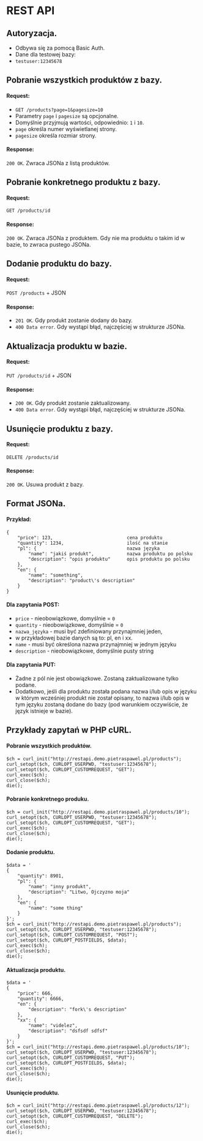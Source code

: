 # REST API

## Autoryzacja.
* Odbywa się za pomocą Basic Auth.
* Dane dla testowej bazy:
* `testuser:12345678`

## Pobranie wszystkich produktów z bazy.
#### Request:
* `GET /products?page=1&pagesize=10`
* Parametry `page` i `pagesize` są opcjonalne.
* Domyślnie przyjmują wartości, odpowiednio: `1` i `10`.
* `page` określa numer wyświetlanej strony.
* `pagesize` określa rozmiar strony.

#### Response:
`200 OK`. Zwraca JSONa z listą produktów.

## Pobranie konkretnego produktu z bazy.
#### Request:
`GET /products/id`
#### Response:
`200 OK`. Zwraca JSONa z produktem. Gdy nie ma produktu o takim id w bazie, to zwraca pustego JSONa.

## Dodanie produktu do bazy.
#### Request:
`POST /products` + JSON
#### Response:
* `201 OK`. Gdy produkt zostanie dodany do bazy.
* `400 Data error`. Gdy wystąpi błąd, najczęściej w strukturze JSONa.

## Aktualizacja produktu w bazie.
#### Request:
`PUT /products/id` + JSON
#### Response:
* `200 OK`. Gdy produkt zostanie zaktualizowany.
* `400 Data error`. Gdy wystąpi błąd, najczęściej w strukturze JSONa.

## Usunięcie produktu z bazy.
#### Request:
`DELETE /products/id`
#### Response:
`200 OK`. Usuwa produkt z bazy.

## Format JSONa.
#### Przykład:
```
{
    "price": 123,                           cena produktu
    "quantity": 1234,                       ilość na stanie
    "pl": {                                 nazwa języka
        "name": "jakiś produkt",            nazwa produktu po polsku
        "description": "opis produktu"      opis produktu po polsku
    },
    "en": {
        "name": "something",            
        "description": "product\'s description"     
    }
}
```

#### Dla zapytania POST:
* `price` - nieobowiązkowe, domyślnie = `0`
* `quantity` - nieobowiązkowe, domyślnie = `0`
* `nazwa_języka` - musi być zdefiniowany przynajmniej jeden, 
* w przykładowej bazie danych są to: pl, en i xx.
* `name` - musi być określona nazwa przynajmniej w jednym języku
* `description` - nieobowiązkowe, domyślnie pusty string

#### Dla zapytania PUT:
* Żadne z pól nie jest obowiązkowe. Zostaną zaktualizowane tylko podane. 
* Dodatkowo, jeśli dla produktu została podana nazwa i/lub opis w języku w którym 
wcześniej produkt nie został opisany, to nazwa i/lub opis w tym języku zostaną 
dodane do bazy (pod warunkiem oczywiście, że język istnieje w bazie).

## Przykłady zapytań w PHP cURL.
#### Pobranie wszystkich produktów.
```
$ch = curl_init("http://restapi.demo.pietraspawel.pl/products");
curl_setopt($ch, CURLOPT_USERPWD, "testuser:12345678");
curl_setopt($ch, CURLOPT_CUSTOMREQUEST, "GET");
curl_exec($ch);
curl_close($ch);
die();
```

#### Pobranie konkretnego produku.
```
$ch = curl_init("http://restapi.demo.pietraspawel.pl/products/10");
curl_setopt($ch, CURLOPT_USERPWD, "testuser:12345678");
curl_setopt($ch, CURLOPT_CUSTOMREQUEST, "GET");
curl_exec($ch);
curl_close($ch);
die();
```

#### Dodanie produktu.
```
$data = '
{
    "quantity": 8901,
    "pl": {
        "name": "inny produkt",
        "description": "Litwo, Ojczyzno moja"
    },
    "en": {
        "name": "some thing"
    }
}';
$ch = curl_init("http://restapi.demo.pietraspawel.pl/products");
curl_setopt($ch, CURLOPT_USERPWD, "testuser:12345678");
curl_setopt($ch, CURLOPT_CUSTOMREQUEST, "POST");
curl_setopt($ch, CURLOPT_POSTFIELDS, $data);
curl_exec($ch);
curl_close($ch);
die();
```

#### Aktualizacja produktu.
```
$data = '
{
    "price": 666,
    "quantity": 6666,
    "en": {
        "description": "fork\'s description"
    },
    "xx": {
        "name": "videlez",
        "description": "dsfsdf sdfsf"
    }
}';
$ch = curl_init("http://restapi.demo.pietraspawel.pl/products/10");
curl_setopt($ch, CURLOPT_USERPWD, "testuser:12345678");
curl_setopt($ch, CURLOPT_CUSTOMREQUEST, "PUT");
curl_setopt($ch, CURLOPT_POSTFIELDS, $data);
curl_exec($ch);
curl_close($ch);
die();
```

#### Usunięcie produktu.
```
$ch = curl_init("http://restapi.demo.pietraspawel.pl/products/12");
curl_setopt($ch, CURLOPT_USERPWD, "testuser:12345678");
curl_setopt($ch, CURLOPT_CUSTOMREQUEST, "DELETE");
curl_exec($ch);
curl_close($ch);
die();
```
